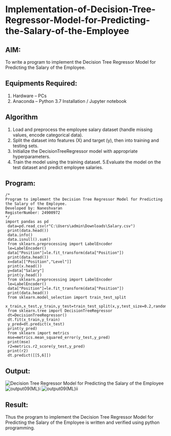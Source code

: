 # Implementation-of-Decision-Tree-Regressor-Model-for-Predicting-the-Salary-of-the-Employee

## AIM:
To write a program to implement the Decision Tree Regressor Model for Predicting the Salary of the Employee.

## Equipments Required:
1. Hardware – PCs
2. Anaconda – Python 3.7 Installation / Jupyter notebook

## Algorithm
1. Load and preprocess the employee salary dataset (handle missing values, encode categorical data).
2. Split the dataset into features (X) and target (y), then into training and testing sets.
3. Initialize the DecisionTreeRegressor model with appropriate hyperparameters.
4. Train the model using the training dataset.
5.Evaluate the model on the test dataset and predict employee salaries.
## Program:
```
/*
Program to implement the Decision Tree Regressor Model for Predicting the Salary of the Employee.
Developed by: Naneshvaran 
RegisterNumber: 24900972 
*/
import pandas as pd
 data=pd.read_csv(r"C:\Users\admin\Downloads\Salary.csv")
 print(data.head())
 data.info()
 data.isnull().sum()    
 from sklearn.preprocessing import LabelEncoder
 le=LabelEncoder()
 data["Position"]=le.fit_transform(data["Position"])
 print(data.head())
 x=data[["Position","Level"]]
 print(x.head())
 y=data["Salary"]
 print(y.head())
 from sklearn.preprocessing import LabelEncoder
 le=LabelEncoder()
 data["Position"]=le.fit_transform(data["Position"])
 print(data.head())
 from sklearn.model_selection import train_test_split
 x_train,x_test,y_train,y_test=train_test_split(x,y,test_size=0.2,random_state=2)
 from sklearn.tree import DecisionTreeRegressor
 dt=DecisionTreeRegressor()
 dt.fit(x_train,y_train)
 y_pred=dt.predict(x_test)
 print(y_pred)
 from sklearn import metrics
 mse=metrics.mean_squared_error(y_test,y_pred)
 print(mse)
 r2=metrics.r2_score(y_test,y_pred)
 print(r2)
 dt.predict([[5,6]])
```

## Output:
![Decision Tree Regressor Model for Predicting the Salary of the Employee](sam.png)
![output09(ML)i](https://github.com/user-attachments/assets/1627034f-2461-4e65-81c5-225ac090f5ee)
![output09(ML)ii](https://github.com/user-attachments/assets/af630eed-4222-4a9d-8784-8d709bab7b40)


## Result:
Thus the program to implement the Decision Tree Regressor Model for Predicting the Salary of the Employee is written and verified using python programming.
